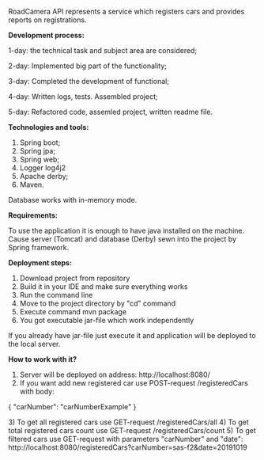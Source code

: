 RoadCamera API represents a service which registers cars and provides reports on registrations.

<b>Development process:</b>
<p>1-day: the technical task and subject area are considered;</p>
<p>2-day: Implemented big part of the functionality;</p>
<p>3-day: Completed the development of functional;</p>
<p>4-day: Written logs, tests. Assembled project;</p>
<p>5-day: Refactored code, assemled project, written readme file.</p>

<b>Technologies and tools:</b>
1) Spring boot;
2) Spring jpa;
3) Spring web;
4) Logger log4j2
5) Apache derby;
6) Maven.

Database works with in-memory mode.

<b>Requirements:</b>
<p>To use the application it is enough to have java installed on the machine. Cause server (Tomcat) and database (Derby) sewn into the project by Spring framework.</p>

<b>Deployment steps:</b>
1) Download project from repository
2) Build it in your IDE and make sure everything works
3) Run the command line
4) Move to the project directory by "cd" command
5) Execute command mvn package
6) You got executable jar-file which work independently

If you already have jar-file just execute it and application will be deployed to the local server.

<b>How to work with it?</b>
1) Server will be deployed on address: http://localhost:8080/
2) If you want add new registered car use POST-request /registeredCars with body: 
<p>{ "carNumber": "carNumberExample" }</p>
3) To get all registered cars use GET-request /registeredCars/all
4) To get total registered cars count use GET-request /registeredCars/count
5) To get filtered cars use GET-request with parameters "carNumber" and "date":
http://localhost:8080/registeredCars?carNumber=sas-f2&date=20191019
